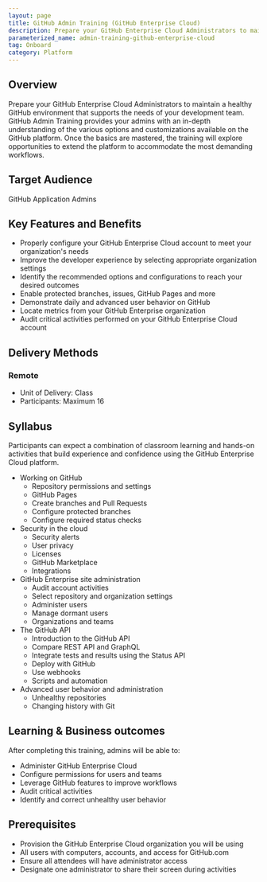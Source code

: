 ```yaml
---
layout: page
title: GitHub Admin Training (GitHub Enterprise Cloud)
description: Prepare your GitHub Enterprise Cloud Administrators to maintain a healthy GitHub environment that supports the needs of your development team.
parameterized_name: admin-training-github-enterprise-cloud
tag: Onboard
category: Platform
---
```


## Overview

Prepare your GitHub Enterprise Cloud Administrators to maintain a healthy GitHub environment that supports the needs of your development team. GitHub Admin Training provides your admins with an in-depth understanding of the various options and customizations available on the GitHub platform. Once the basics are mastered, the training will explore opportunities to extend the platform to accommodate the most demanding workflows.

## Target Audience

GitHub Application Admins

## Key Features and Benefits

- Properly configure your GitHub Enterprise Cloud account to meet your organization's needs
- Improve the developer experience by selecting appropriate organization settings
- Identify the recommended options and configurations to reach your desired outcomes
- Enable protected branches, issues, GitHub Pages and more
- Demonstrate daily and advanced user behavior on GitHub
- Locate metrics from your GitHub Enterprise organization
- Audit critical activities performed on your GitHub Enterprise Cloud account

## Delivery Methods

### Remote

- Unit of Delivery: Class
- Participants: Maximum 16

## Syllabus

Participants can expect a combination of classroom learning and hands-on activities that build experience and confidence using the GitHub Enterprise Cloud platform.

- Working on GitHub
  - Repository permissions and settings
  - GitHub Pages
  - Create branches and Pull Requests
  - Configure protected branches
  - Configure required status checks
- Security in the cloud
  - Security alerts
  - User privacy
  - Licenses
  - GitHub Marketplace
  - Integrations
- GitHub Enterprise site administration
  - Audit account activities
  - Select repository and organization settings
  - Administer users
  - Manage dormant users
  - Organizations and teams
- The GitHub API
  - Introduction to the GitHub API
  - Compare REST API and GraphQL
  - Integrate tests and results using the Status API
  - Deploy with GitHub
  - Use webhooks
  - Scripts and automation
- Advanced user behavior and administration
  - Unhealthy repositories
  - Changing history with Git

## Learning & Business outcomes

After completing this training, admins will be able to:

- Administer GitHub Enterprise Cloud
- Configure permissions for users and teams
- Leverage GitHub features to improve workflows
- Audit critical activities
- Identify and correct unhealthy user behavior

## Prerequisites

- Provision the GitHub Enterprise Cloud organization you will be using
- All users with computers, accounts, and access for GitHub.com
- Ensure all attendees will have administrator access
- Designate one administrator to share their screen during activities
